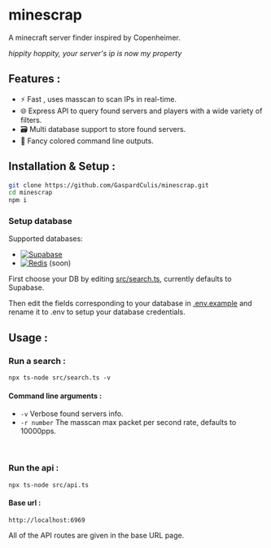 # minescrap

A minecraft server finder inspired by Copenheimer.

*hippity hoppity, your server's ip is now my property*

Features :
----------
- ⚡️ Fast , uses masscan to scan IPs in real-time.
- 🌐 Express API to query found servers and players with a wide variety of filters.
- 🗃️ Multi database support to store found servers.
- 🎨 Fancy colored command line outputs.

Installation & Setup :
----------------------

```bash
git clone https://github.com/GaspardCulis/minescrap.git
cd minescrap
npm i
```

### Setup database

Supported databases:
- [![Supabase](https://img.shields.io/badge/Supabase-3ECF8E?style=for-the-badge&logo=supabase&logoColor=white)](https://supabase.com/)
- [![Redis](https://img.shields.io/badge/redis-%23DD0031.svg?style=for-the-badge&logo=redis&logoColor=white)](https://redis.io/) (soon)

First choose your DB by editing [src/search.ts](./src/search.ts?plain=1#L31), currently defaults to Supabase.

Then edit the fields corresponding to your database in [.env.example](.env.example) and rename it to .env to setup your database credentials.

Usage :
-------
### Run a search :

`npx ts-node src/search.ts -v`


#### Command line arguments :
- `-v` Verbose found servers info.
- `-r number` The masscan max packet per second rate, defaults to 10000pps.
<br>

### Run the api :

`npx ts-node src/api.ts`

#### Base url :
`http://localhost:6969`

All of the API routes are given in the base URL page.
